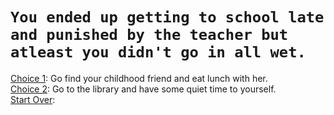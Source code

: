# ```You ended up getting to school late and punished by the teacher but atleast you didn't go in all wet.```  
[Choice 1](): Go find your childhood friend and eat lunch with her.  
[Choice 2](): Go to the library and have some quiet time to yourself.  
[Start Over](../start.md):